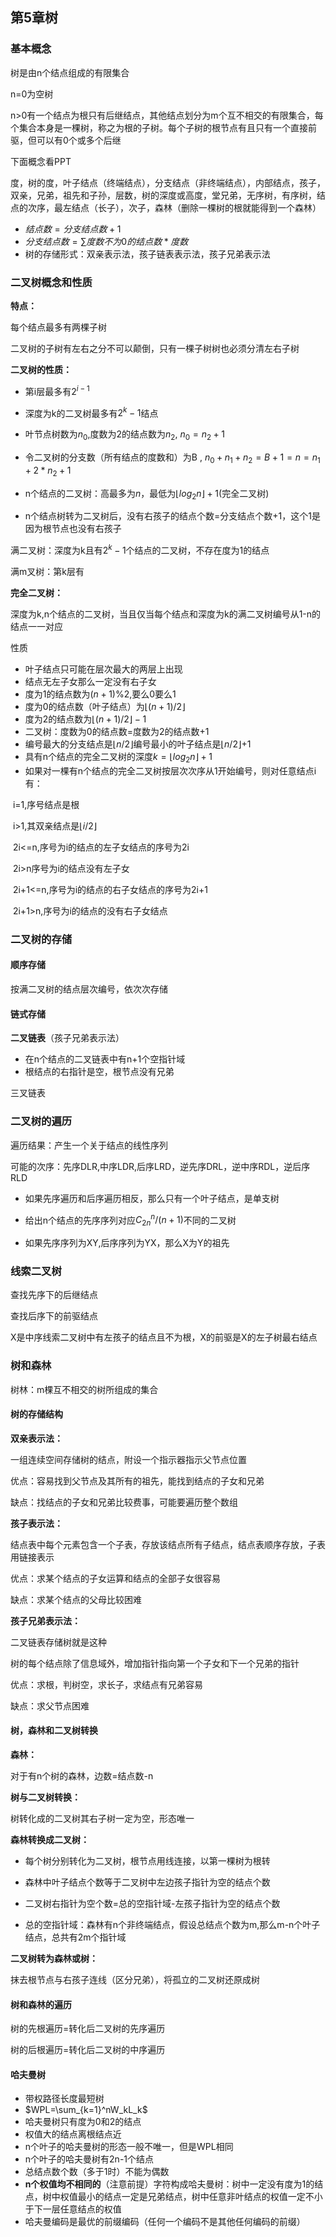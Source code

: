 ## 第5章树

### 基本概念

树是由n个结点组成的有限集合

n=0为空树

n>0有一个结点为根只有后继结点，其他结点划分为m个互不相交的有限集合，每个集合本身是一棵树，称之为根的子树。每个子树的根节点有且只有一个直接前驱，但可以有0个或多个后继



下面概念看PPT

度，树的度，叶子结点（终端结点），分支结点（非终端结点），内部结点，孩子，双亲，兄弟，祖先和子孙，层数，树的深度或高度，堂兄弟，无序树，有序树，结点的次序，最左结点（长子），次子，森林（删除一棵树的根就能得到一个森林）



* $结点数=分支结点数+1$
* $分支结点数=\sum 度数不为0的结点数 * 度数$
* 树的存储形式：双亲表示法，孩子链表表示法，孩子兄弟表示法

### 二叉树概念和性质

**特点：**

每个结点最多有两棵子树

二叉树的子树有左右之分不可以颠倒，只有一棵子树树也必须分清左右子树



**二叉树的性质：**

* 第i层最多有$2^{i-1}$

* 深度为k的二叉树最多有$2^k-1$结点

* 叶节点树数为$n_0$,度数为2的结点数为$n_2$, $n_0=n_2+1$

* 令二叉树的分支数（所有结点的度数和）为B , $n_0+n_1+n_2=B+1=n=n_1+2*n_2+1$

* n个结点的二叉树：高最多为$n$，最低为$\lfloor log_2n \rfloor+1$(完全二叉树)

* n个结点树转为二叉树后，没有右孩子的结点个数=分支结点个数+1，这个1是因为根节点也没有右孩子

	





满二叉树：深度为k且有$2^k-1$个结点的二叉树，不存在度为1的结点

满m叉树：第k层有



**完全二叉树：**

深度为k,n个结点的二叉树，当且仅当每个结点和深度为k的满二叉树编号从1-n的结点一一对应

性质

* 叶子结点只可能在层次最大的两层上出现
* 结点无左子女那么一定没有右子女
* 度为1的结点数为$(n+1)\%2$,要么0要么1
* 度为0的结点数（叶子结点）为$\lfloor(n+1)/2\rfloor$
* 度为2的结点数为$\lfloor(n+1)/2\rfloor-1$
* 二叉树：度数为0的结点数=度数为2的结点数+1
* 编号最大的分支结点是$\lfloor n/2\rfloor$编号最小的叶子结点是$\lfloor n/2\rfloor$+1
* 具有n个结点的完全二叉树的深度$k=\lfloor log_2n\rfloor+1$
* 如果对一棵有n个结点的完全二叉树按层次次序从1开始编号，则对任意结点i有：

​		i=1,序号结点是根

​		i>1,其双亲结点是$\lfloor i/2 \rfloor$

​		2i<=n,序号为i的结点的左子女结点的序号为2i

​		2i>n序号为i的结点没有左子女

​		2i+1<=n,序号为i的结点的右子女结点的序号为2i+1

​		2i+1>n,序号为i的结点的没有右子女结点



### 二叉树的存储

#### 顺序存储

按满二叉树的结点层次编号，依次次存储

#### 链式存储

**二叉链表**（孩子兄弟表示法）

* 在n个结点的二叉链表中有n+1个空指针域
* 根结点的右指针是空，根节点没有兄弟





三叉链表

### 二叉树的遍历

遍历结果：产生一个关于结点的线性序列

可能的次序：先序DLR,中序LDR,后序LRD，逆先序DRL，逆中序RDL，逆后序RLD

* 如果先序遍历和后序遍历相反，那么只有一个叶子结点，是单支树

* 给出n个结点的先序序列对应$C_{2n}^n/(n+1)$不同的二叉树
* 如果先序序列为XY,后序序列为YX，那么X为Y的祖先



### 线索二叉树

查找先序下的后继结点

查找后序下的前驱结点

X是中序线索二叉树中有左孩子的结点且不为根，X的前驱是X的左子树最右结点

### 树和森林

树林：m棵互不相交的树所组成的集合

#### 树的存储结构

**双亲表示法：**

一组连续空间存储树的结点，附设一个指示器指示父节点位置

优点：容易找到父节点及其所有的祖先，能找到结点的子女和兄弟

缺点：找结点的子女和兄弟比较费事，可能要遍历整个数组

**孩子表示法：**

结点表中每个元素包含一个子表，存放该结点所有子结点，结点表顺序存放，子表用链接表示

优点：求某个结点的子女运算和结点的全部子女很容易

缺点：求某个结点的父母比较困难

**孩子兄弟表示法：**

二叉链表存储树就是这种

树的每个结点除了信息域外，增加指针指向第一个子女和下一个兄弟的指针

优点：求根，判树空，求长子，求结点有兄弟容易

缺点：求父节点困难

#### 树，森林和二叉树转换

**森林：**

对于有n个树的森林，边数=结点数-n



**树与二叉树转换：**

树转化成的二叉树其右子树一定为空，形态唯一



**森林转换成二叉树：**

* 每个树分别转化为二叉树，根节点用线连接，以第一棵树为根转

* 森林中叶子结点个数等于二叉树中左边孩子指针为空的结点个数

* 二叉树右指针为空个数=总的空指针域-左孩子指针为空的结点个数

* 总的空指针域：森林有n个非终端结点，假设总结点个数为m,那么m-n个叶子结点，总共有2m个指针域





**二叉树转为森林或树：**

抹去根节点与右孩子连线（区分兄弟），将孤立的二叉树还原成树

#### 树和森林的遍历

树的先根遍历=转化后二叉树的先序遍历

树的后根遍历=转化后二叉树的中序遍历

#### 哈夫曼树

* 带权路径长度最短树
* $WPL=\sum_{k=1}^nW_kL_k$
* 哈夫曼树只有度为0和2的结点
* 权值大的结点离根结点近
* n个叶子的哈夫曼树的形态一般不唯一，但是WPL相同
* n个叶子的哈夫曼树有2n-1个结点
* 总结点数个数（多于1时）不能为偶数
* **n个权值均不相同的**（注意前提）字符构成哈夫曼树：树中一定没有度为1的结点，树中权值最小的结点一定是兄弟结点，树中任意非叶结点的权值一定不小于下一层任意结点的权值
* 哈夫曼编码是最优的前缀编码（任何一个编码不是其他任何编码的前缀）